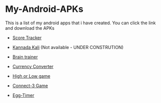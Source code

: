 # My-Android-APKs
This is a list of my android apps that i have created. You can click the link and download the APKs

   - [Score Tracker](https://github.com/infiniteoverflow/Score-Tracker/blob/master/app/app-debug.apk?raw=true)

   - [Kannada Kali](https://github.com/infiniteoverflow/Kannada-Kali/blob/master/Kannada%20%E0%B2%95%E0%B2%B2%E0%B2%BF.apk?raw=true) (Not available - UNDER CONSTRUTION)
   
   - [Brain trainer](https://github.com/infiniteoverflow/Brain-Trainer-App/blob/master/Brain%20Trainer.apk?raw=true)
   
   - [Currency Converter](https://github.com/infiniteoverflow/Currency-Converter/blob/master/Currency%20Converter.apk?raw=true)
   
   - [High or Low game](https://github.com/infiniteoverflow/High-or-Low-game/blob/master/High%20or%20low%20game.apk?raw=true)

   - [Connect-3 Game](https://github.com/infiniteoverflow/Connect3-Game/blob/master/Connect-3%20Game.apk?raw=true)

   - [Egg-Timer](https://github.com/infiniteoverflow/My-Android-APKs/blob/master/APKs/Egg%20Timer.apk?raw=true)
